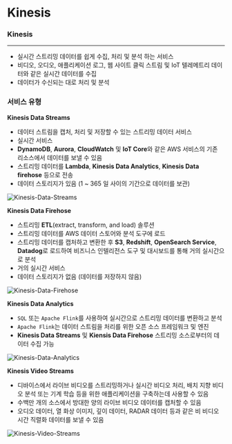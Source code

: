 # Kinesis

### Kinesis

---
- 실시간 스트리밍 데이터를 쉽게 수집, 처리 및 분석 하는 서비스
- 비디오, 오디오, 애플리케이션 로그, 웹 사이트 클릭 스트림 및 IoT 텔레메트리 데이터와 같은 실시간 데이터를 수집
- 데이터가 수신되는 대로 처리 및 분석

### 서비스 유형

**Kinesis Data Streams**

- 데이터 스트림을 캡처, 처리 및 저장할 수 있는 스트리밍 데이터 서비스
- 실시간 서비스
- **DynamoDB**, **Aurora**, **CloudWatch** 및 **IoT Core**와 같은 AWS 서비스의 기존 리소스에서 데이터를 보낼 수 있음
- 스트리밍 데이터를 **Lambda**, **Kinesis Data Analytics**, **Kinesis Data firehose** 등으로 전송
- 데이터 스토리지가 있음 (1 ~ 365 일 사이의 기간으로 데이터를 보관)

![Kinesis-Data-Streams](https://github.com/pokabook/TIL/assets/103029701/4f16d62b-daa7-4c8e-a01c-82d59183b4aa)

**Kinesis Data Firehose**

- 스트리밍 **ETL**(extract, transform, and load) 솔루션
- 스트리밍 데이터를 AWS 데이터 스토어와 분석 도구에 로드
- 스트리밍 데이터를 캡처하고 변환한 후 **S3**, **Redshift**, **OpenSearch Service**, **Datadog**로 로드하여 비즈니스 인텔리전스 도구 및 대시보드를 통해 거의 실시간으로 분석
- 거의 실시간 서비스
- 데이터 스토리지가 없음 (데이터를 저장하지 않음)

![Kinesis-Data-Firehose](https://github.com/pokabook/TIL/assets/103029701/fd90d8a4-a357-4ec8-a04a-df8e4a007b8e)

**Kinesis Data Analytics**

- `SQL` 또는 `Apache Flink`를 사용하여 실시간으로 스트리밍 데이터를 변환하고 분석
- `Apache Flink`는 데이터 스트림을 처리를 위한 오픈 소스 프레임워크 및 엔진
- **Kinesis Data Streams** 및 **Kiensis Data Firehose** 스트리밍 소스로부터의 데이터 수집 가능

![Kinesis-Data-Analytics](https://github.com/pokabook/TIL/assets/103029701/4a0e7fe8-1438-4bce-8777-91ed2d82acc3)

**Kinesis Video Streams**

- 디바이스에서 라이브 비디오를 스트리밍하거나 실시간 비디오 처리, 배치 지향 비디오 분석 또는 기계 학습 등을 위한 애플리케이션을 구축하는데 사용할 수 있음
- 수백만 개의 소스에서 방대한 양의 라이브 비디오 데이터를 캡처할 수 있음
- 오디오 데이터, 열 화상 이미지, 깊이 데이터, RADAR 데이터 등과 같은 비 비디오 시간 직렬화 데이터를 보낼 수 있음

![Kinesis-Video-Streams](https://github.com/pokabook/TIL/assets/103029701/e30f9a50-936f-4f40-b401-f9b867fdd3b9)
